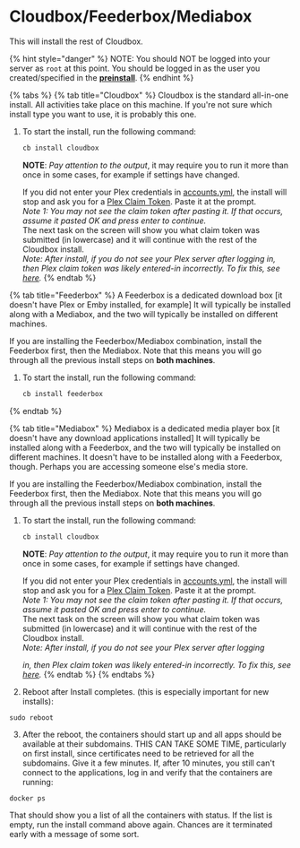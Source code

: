 # Cloudbox/Feederbox/Mediabox

This will install the rest of Cloudbox.

{% hint style="danger" %}
NOTE: You should NOT be logged into your server as `root` at this point. You should be logged in as the user you created/specified in the **[**preinstall**](05-preinstall.md)**.
{% endhint %}

{% tabs %}
{% tab title="Cloudbox" %}
Cloudbox is the standard all-in-one install.  All activities take place on this machine.  If you're not sure which install type you want to use, it is probably this one.

1. To start the install, run the following command:

   ```bash
   cb install cloudbox
   ```

   **NOTE**: _Pay attention to the output_, it may require you to run it more than once in some cases, for example if settings have changed.  
  
   If you did not enter your Plex credentials in [accounts.yml](03-install-accounts.yml.md), the install will stop and ask you for a [Plex Claim Token](../more-information/plex-access-token.md).  Paste it at the prompt.  
   _Note 1: You may not see the claim token after pasting it. If that occurs, assume it pasted OK and press enter to continue._  
   The next task on the screen will show you what claim token was submitted \(in lowercase\) and it will continue with the rest of the Cloudbox install.  
   _Note: After install, if you do not see your Plex server after logging in, then Plex claim token was likely entered-in incorrectly. To fix this, see_ [_here_](../troubleshooting/faq-from-cb.md#if-you-are-unable-to-find-your-plex-server)_._
{% endtab %}

{% tab title="Feederbox" %}
A Feederbox is a dedicated download box \[it doesn't have Plex or Emby installed, for example\]  It will typically be installed along with a Mediabox, and the two will typically be installed on different machines.  

If you are installing the Feederbox/Mediabox combination, install the Feederbox first, then the Mediabox.  Note that this means you will go through all the previous install steps on **both machines**.

1. To start the install, run the following command:

   ```bash
   cb install feederbox
   ```
{% endtab %}

{% tab title="Mediabox" %}
Mediabox is a dedicated media player box \[it doesn't have any download applications installed\]  It will typically be installed along with a Feederbox, and the two will typically be installed on different machines.  It doesn't have to be installed along with a Feederbox, though.  Perhaps you are accessing someone else's media store.

If you are installing the Feederbox/Mediabox combination, install the Feederbox first, then the Mediabox.  Note that this means you will go through all the previous install steps on **both machines**.

1. To start the install, run the following command:

   ```bash
   cb install cloudbox
   ```

   **NOTE**: _Pay attention to the output_, it may require you to run it more than once in some cases, for example if settings have changed.  
  
   If you did not enter your Plex credentials in [accounts.yml](03-install-accounts.yml.md), the install will stop and ask you for a [Plex Claim Token](../more-information/plex-access-token.md).  Paste it at the prompt.  
   _Note 1: You may not see the claim token after pasting it. If that occurs, assume it pasted OK and press enter to continue._  
   The next task on the screen will show you what claim token was submitted \(in lowercase\) and it will continue with the rest of the Cloudbox install.  
   _Note: After install, if you do not see your Plex server after logging_ 

   _in, then Plex claim token was likely entered-in incorrectly. To fix this, see_ [_here_](../troubleshooting/faq-from-cb.md#if-you-are-unable-to-find-your-plex-server)_._
{% endtab %}
{% endtabs %}

2. Reboot after Install completes. \(this is especially important for new installs\):

```text
sudo reboot 
```

3. After the reboot, the containers should start up and all apps should be available at their subdomains. THIS CAN TAKE SOME TIME, particularly on first install, since certificates need to be retrieved for all the subdomains. Give it a few minutes. If, after 10 minutes, you still can't connect to the applications, log in and verify that the containers are running: 

```text
docker ps
```

That should show you a list of all the containers with status. If the list is empty, run the install command above again. Chances are it terminated early with a message of some sort.

